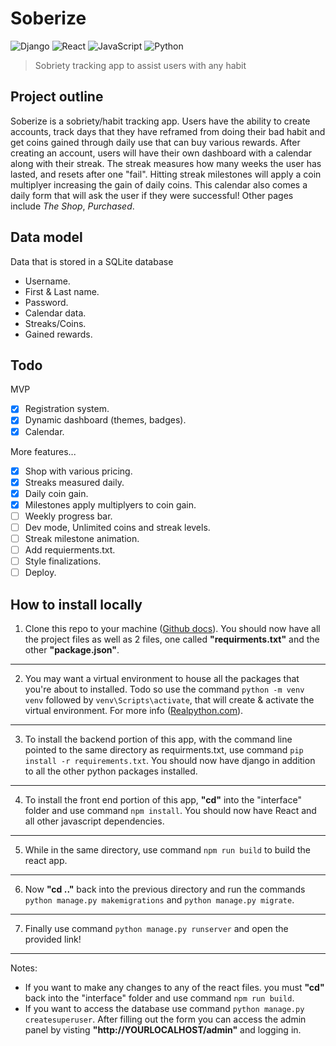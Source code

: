 # Soberize
![Django](https://img.shields.io/badge/django-EFEFEF.svg?style=for-the-badge&logo=django&logoColor=black)
![React](https://img.shields.io/badge/react-EFEFEF.svg?style=for-the-badge&logo=react&logoColor=%2361DAFB)
![JavaScript](https://img.shields.io/badge/javascript-EFEFEF.svg?style=for-the-badge&logo=javascript&logoColor=%23F7DF1E)
![Python](https://img.shields.io/badge/python-EFEFEF?style=for-the-badge&logo=python&logoColor=4584b6)

> Sobriety tracking app to assist users with any habit

## Project outline
Soberize is a sobriety/habit tracking app. Users have the ability to create accounts, track days that they have reframed from doing their bad habit and get coins gained through daily use that can buy various rewards. After creating an account, users will have their own dashboard with a calendar along with their streak. The streak measures how many weeks the user has lasted, and resets after one "fail". Hitting streak milestones will apply a coin multiplyer increasing the gain of daily coins. This calendar also comes a daily form that will ask the user if they were successful! 
Other pages include *The Shop*, *Purchased*. 

## Data model
Data that is stored in a SQLite database
 - Username.
 - First & Last name.
 - Password.
 - Calendar data.
 - Streaks/Coins.
 - Gained rewards.
 
 ## Todo
 MVP
 - [X] Registration system.
 - [X] Dynamic dashboard (themes, badges).
 - [X] Calendar.
 
 More features...
 - [X] Shop with various pricing.
 - [X] Streaks measured daily.
 - [X] Daily coin gain.
 - [X] Milestones apply multiplyers to coin gain.
 - [ ] Weekly progress bar.
 - [ ] Dev mode, Unlimited coins and streak levels.
 - [ ] Streak milestone animation.
 - [ ] Add requierments.txt.
 - [ ] Style finalizations.
 - [ ] Deploy.

## How to install locally
1. Clone this repo to your machine ([Github docs](https://docs.github.com/en/repositories/creating-and-managing-repositories/cloning-a-repository)).
You should now have all the project files as well as 2 files, one called **"requirments.txt"** and the other **"package.json"**.

---

2. You may want a virtual environment to house all the packages that you're about to installed. Todo so use the command ```python -m venv venv``` followed by ```venv\Scripts\activate```, that will create & activate the virtual environment. For more info ([Realpython.com](https://realpython.com/python-virtual-environments-a-primer)).

---

3. To install the backend portion of this app, with the command line pointed to the same directory as requirments.txt, use command ```pip install -r requirements.txt```. You should now have django in addition to all the other python packages installed.

---

4. To install the front end portion of this app, **"cd"** into the "interface" folder and use command ```npm install```. You should now have React and all other javascript dependencies.

---

5. While in the same directory, use command ```npm run build``` to build the react app.

---

6. Now **"cd .."** back into the previous directory and run the commands ```python manage.py makemigrations``` and ```python manage.py migrate```.

---

7. Finally use command ```python manage.py runserver``` and open the provided link!

---


Notes: 
- If you want to make any changes to any of the react files. you must **"cd"** back into the "interface" folder and use command ```npm run build```.
- If you want to access the database use command ```python manage.py createsuperuser```. After filling out the form you can access the admin panel by visting **"ht<span>tp://YOURLOCALHOST/admin</span>"** and logging in.

